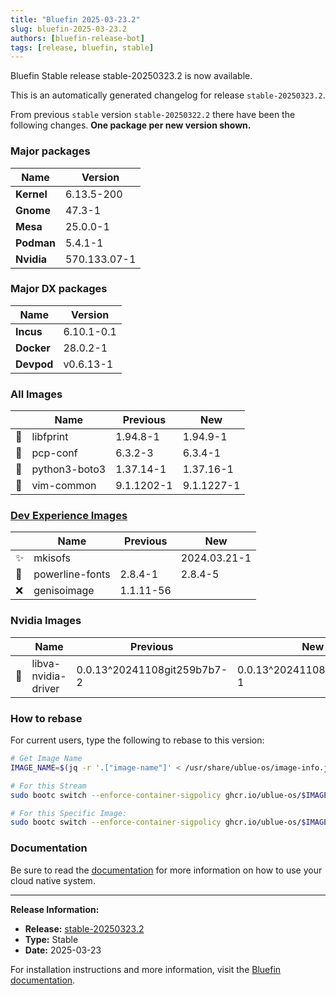 ```yaml
---
title: "Bluefin 2025-03-23.2"
slug: bluefin-2025-03-23.2
authors: [bluefin-release-bot]
tags: [release, bluefin, stable]
---
```


Bluefin Stable release stable-20250323.2 is now available.

This is an automatically generated changelog for release `stable-20250323.2`.

From previous `stable` version `stable-20250322.2` there have been the following changes. **One package per new version shown.**

### Major packages

| Name       | Version      |
| ---------- | ------------ |
| **Kernel** | 6.13.5-200   |
| **Gnome**  | 47.3-1       |
| **Mesa**   | 25.0.0-1     |
| **Podman** | 5.4.1-1      |
| **Nvidia** | 570.133.07-1 |

### Major DX packages

| Name       | Version    |
| ---------- | ---------- |
| **Incus**  | 6.10.1-0.1 |
| **Docker** | 28.0.2-1   |
| **Devpod** | v0.6.13-1  |

### All Images

|     | Name          | Previous   | New        |
| --- | ------------- | ---------- | ---------- |
| 🔄  | libfprint     | 1.94.8-1   | 1.94.9-1   |
| 🔄  | pcp-conf      | 6.3.2-3    | 6.3.4-1    |
| 🔄  | python3-boto3 | 1.37.14-1  | 1.37.16-1  |
| 🔄  | vim-common    | 9.1.1202-1 | 9.1.1227-1 |

### [Dev Experience Images](https://docs.projectbluefin.io/bluefin-dx)

|     | Name            | Previous  | New          |
| --- | --------------- | --------- | ------------ |
| ✨  | mkisofs         |           | 2024.03.21-1 |
| 🔄  | powerline-fonts | 2.8.4-1   | 2.8.4-5      |
| ❌  | genisoimage     | 1.1.11-56 |              |

### Nvidia Images

|     | Name                | Previous                    | New                         |
| --- | ------------------- | --------------------------- | --------------------------- |
| 🔄  | libva-nvidia-driver | 0.0.13^20241108git259b7b7-2 | 0.0.13^20241108git259b7b7-1 |

### How to rebase

For current users, type the following to rebase to this version:

```bash
# Get Image Name
IMAGE_NAME=$(jq -r '.["image-name"]' < /usr/share/ublue-os/image-info.json)

# For this Stream
sudo bootc switch --enforce-container-sigpolicy ghcr.io/ublue-os/$IMAGE_NAME:stable

# For this Specific Image:
sudo bootc switch --enforce-container-sigpolicy ghcr.io/ublue-os/$IMAGE_NAME:stable-20250323.2
```

### Documentation

Be sure to read the [documentation](https://docs.projectbluefin.io/) for more information
on how to use your cloud native system.

---

**Release Information:**

- **Release:** [stable-20250323.2](https://github.com/ublue-os/bluefin/releases/tag/stable-20250323.2)
- **Type:** Stable
- **Date:** 2025-03-23

For installation instructions and more information, visit the [Bluefin documentation](https://docs.projectbluefin.io/).
